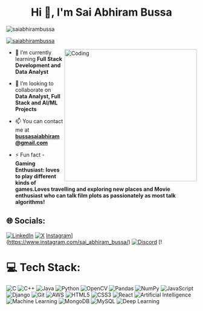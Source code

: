 <h1 align="center">Hi 👋, I'm Sai Abhiram Bussa</h1>
<p align="left"> <img src="https://komarev.com/ghpvc/?username=saiabhirambussa&label=Profile%20views&color=0e75b6&style=flat" alt="saiabhirambussa" /> </p>

<p align="left"> <a href="https://x.com/bussasaiabhiram" target="blank"><img src="https://img.shields.io/twitter/follow/saiabhirambussa?logo=twitter&style=for-the-badge" alt="saiabhirambussa" /></a> </p>

<img align="right" alt="Coding" width="350" src="https://github.com/user-attachments/assets/d9d99bf8-228b-42e8-8e66-9f05835c96c9">

- 🌱 I’m currently learning **Full Stack Development and Data Analyst**

- 👯 I’m looking to collaborate on **Data Analyst, Full Stack and AI/ML Projects**

- 📫 You can contact me at **bussasaiabhiram@gmail.com**

- ⚡ Fun fact - **Gaming Enthusiast: loves to play different kinds of games.Loves travelling and exploring new places and Movie enthusiast who can talk film plots as passionately as most talk algorithms!**


## 🌐 Socials:
[![LinkedIn](https://img.shields.io/badge/LinkedIn-%230077B5.svg?logo=linkedin&logoColor=white)](https://www.linkedin.com/in/sai-abhiram-bussa-204722246) [![X](https://img.shields.io/badge/X-black.svg?logo=X&logoColor=white)]([https://x.com/Abhiram2k03](https://x.com/bussasaiabhiram)) [Instagram](https://img.shields.io/badge/Instagram-%23E4405F.svg?logo=Instagram&logoColor=white)](https://www.instagram.com/sai_abhiram_bussa/)  [![Discord](https://img.shields.io/badge/Discord-%237289DA.svg?logo=discord&logoColor=white)](https://discord.gg/abhiop69) [!

# 💻 Tech Stack:
![C](https://img.shields.io/badge/c-%2300599C.svg?style=for-the-badge&logo=c&logoColor=white) 
![C++](https://img.shields.io/badge/c++-%2300599C.svg?style=for-the-badge&logo=c%2B%2B&logoColor=white) 
![Java](https://img.shields.io/badge/java-%23ED8B00.svg?style=for-the-badge&logo=openjdk&logoColor=white) 
![Python](https://img.shields.io/badge/python-3670A0?style=for-the-badge&logo=python&logoColor=ffdd54) 
![OpenCV](https://img.shields.io/badge/OpenCV-%23white.svg?style=for-the-badge&logo=opencv&logoColor=black)
![Pandas](https://img.shields.io/badge/Pandas-%23150458.svg?style=for-the-badge&logo=pandas&logoColor=white)
![NumPy](https://img.shields.io/badge/NumPy-%23013243.svg?style=for-the-badge&logo=numpy&logoColor=white)
![JavaScript](https://img.shields.io/badge/javascript-%23323330.svg?style=for-the-badge&logo=javascript&logoColor=%23F7DF1E) 
![Django](https://img.shields.io/badge/Django-%23092E20.svg?style=for-the-badge&logo=django&logoColor=white)
![Git](https://img.shields.io/badge/git-%23F05033.svg?style=for-the-badge&logo=git&logoColor=white) 
![AWS](https://img.shields.io/badge/AWS-%23FF9900.svg?style=for-the-badge&logo=amazon-aws&logoColor=white) 
![HTML5](https://img.shields.io/badge/html5-%23E34F26.svg?style=for-the-badge&logo=html5&logoColor=white) 
![CSS3](https://img.shields.io/badge/css3-%231572B6.svg?style=for-the-badge&logo=css3&logoColor=white) 
![React](https://img.shields.io/badge/react-%2320232a.svg?style=for-the-badge&logo=react&logoColor=%2361DAFB) 
![Artificial Intelligence](https://img.shields.io/badge/Artificial%20Intelligence-%23FF6F00.svg?style=for-the-badge&logo=openai&logoColor=white)
![Machine Learning](https://img.shields.io/badge/Machine%20Learning-%23F7931E.svg?style=for-the-badge&logo=python&logoColor=white)
![MongoDB](https://img.shields.io/badge/MongoDB-%234ea94b.svg?style=for-the-badge&logo=mongodb&logoColor=white) 
![MySQL](https://img.shields.io/badge/mysql-4479A1.svg?style=for-the-badge&logo=mysql&logoColor=white) 
![Deep Learning](https://img.shields.io/badge/Deep%20Learning-%230072C6.svg?style=for-the-badge&logo=pytorch&logoColor=white)





